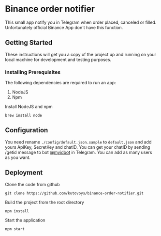 # Binance order notifier

This small app notify you in Telegram when order placed, canceled or filled.
Unfortunately official Binance App don't have this function.

## Getting Started

These instructions will get you a copy of the project up and running on your local machine for development and testing purposes.

### Installing Prerequisites

The following dependencies are required to run an app:

1. NodeJS
2. Npm

Install NodeJS and npm

```
brew install node
```

## Configuration

You need rename `./config/default.json.sample` to `default.json` and add yours ApiKey, SecretKey and chatID.
You can get your chatID by sending /getid message to bot [@myidbot](https://t.me/myidbot) in Telegram.
You can add as many users as you want.

## Deployment

Clone the code from github

```
git clone https://github.com/kutovoys/binance-order-notifier.git
```

Build the project from the root directory

```
npm install
```

Start the application

```
npm start
```
